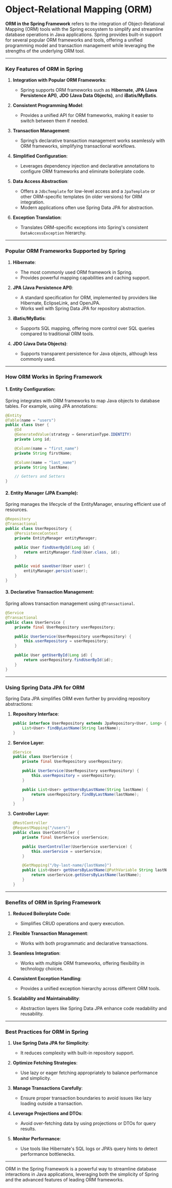 # Object-Relational Mapping (ORM)

**ORM in the Spring Framework** refers to the integration of Object-Relational Mapping (ORM) tools with the Spring ecosystem to simplify and streamline database operations in Java applications. Spring provides built-in support for several popular ORM frameworks and tools, offering a unified programming model and transaction management while leveraging the strengths of the underlying ORM tool.

---

### Key Features of ORM in Spring

1. **Integration with Popular ORM Frameworks**:
   - Spring supports ORM frameworks such as **Hibernate**, **JPA (Java Persistence API)**, **JDO (Java Data Objects)**, and **iBatis/MyBatis**.

2. **Consistent Programming Model**:
   - Provides a unified API for ORM frameworks, making it easier to switch between them if needed.

3. **Transaction Management**:
   - Spring’s declarative transaction management works seamlessly with ORM frameworks, simplifying transactional workflows.

4. **Simplified Configuration**:
   - Leverages dependency injection and declarative annotations to configure ORM frameworks and eliminate boilerplate code.

5. **Data Access Abstraction**:
   - Offers a `JdbcTemplate` for low-level access and a `JpaTemplate` or other ORM-specific templates (in older versions) for ORM integration.
   - Modern applications often use Spring Data JPA for abstraction.

6. **Exception Translation**:
   - Translates ORM-specific exceptions into Spring's consistent `DataAccessException` hierarchy.

---

### Popular ORM Frameworks Supported by Spring

1. **Hibernate**:
   - The most commonly used ORM framework in Spring.
   - Provides powerful mapping capabilities and caching support.

2. **JPA (Java Persistence API)**:
   - A standard specification for ORM, implemented by providers like Hibernate, EclipseLink, and OpenJPA.
   - Works well with Spring Data JPA for repository abstraction.

3. **iBatis/MyBatis**:
   - Supports SQL mapping, offering more control over SQL queries compared to traditional ORM tools.

4. **JDO (Java Data Objects)**:
   - Supports transparent persistence for Java objects, although less commonly used.

---

### How ORM Works in Spring Framework

#### 1. **Entity Configuration**:
Spring integrates with ORM frameworks to map Java objects to database tables. For example, using JPA annotations:
```java
@Entity
@Table(name = "users")
public class User {
    @Id
    @GeneratedValue(strategy = GenerationType.IDENTITY)
    private Long id;

    @Column(name = "first_name")
    private String firstName;

    @Column(name = "last_name")
    private String lastName;

    // Getters and Setters
}
```

#### 2. **Entity Manager (JPA Example)**:
Spring manages the lifecycle of the EntityManager, ensuring efficient use of resources.
```java
@Repository
@Transactional
public class UserRepository {
    @PersistenceContext
    private EntityManager entityManager;

    public User findUserById(Long id) {
        return entityManager.find(User.class, id);
    }

    public void saveUser(User user) {
        entityManager.persist(user);
    }
}
```

#### 3. **Declarative Transaction Management**:
Spring allows transaction management using `@Transactional`.
```java
@Service
@Transactional
public class UserService {
    private final UserRepository userRepository;

    public UserService(UserRepository userRepository) {
        this.userRepository = userRepository;
    }

    public User getUserById(Long id) {
        return userRepository.findUserById(id);
    }
}
```

---

### Using Spring Data JPA for ORM

Spring Data JPA simplifies ORM even further by providing repository abstractions:
1. **Repository Interface**:
   ```java
   public interface UserRepository extends JpaRepository<User, Long> {
       List<User> findByLastName(String lastName);
   }
   ```

2. **Service Layer**:
   ```java
   @Service
   public class UserService {
       private final UserRepository userRepository;

       public UserService(UserRepository userRepository) {
           this.userRepository = userRepository;
       }

       public List<User> getUsersByLastName(String lastName) {
           return userRepository.findByLastName(lastName);
       }
   }
   ```

3. **Controller Layer**:
   ```java
   @RestController
   @RequestMapping("/users")
   public class UserController {
       private final UserService userService;

       public UserController(UserService userService) {
           this.userService = userService;
       }

       @GetMapping("/by-last-name/{lastName}")
       public List<User> getUsersByLastName(@PathVariable String lastName) {
           return userService.getUsersByLastName(lastName);
       }
   }
   ```

---

### Benefits of ORM in Spring Framework

1. **Reduced Boilerplate Code**:
   - Simplifies CRUD operations and query execution.

2. **Flexible Transaction Management**:
   - Works with both programmatic and declarative transactions.

3. **Seamless Integration**:
   - Works with multiple ORM frameworks, offering flexibility in technology choices.

4. **Consistent Exception Handling**:
   - Provides a unified exception hierarchy across different ORM tools.

5. **Scalability and Maintainability**:
   - Abstraction layers like Spring Data JPA enhance code readability and reusability.

---

### Best Practices for ORM in Spring

1. **Use Spring Data JPA for Simplicity**:
   - It reduces complexity with built-in repository support.

2. **Optimize Fetching Strategies**:
   - Use lazy or eager fetching appropriately to balance performance and simplicity.

3. **Manage Transactions Carefully**:
   - Ensure proper transaction boundaries to avoid issues like lazy loading outside a transaction.

4. **Leverage Projections and DTOs**:
   - Avoid over-fetching data by using projections or DTOs for query results.

5. **Monitor Performance**:
   - Use tools like Hibernate's SQL logs or JPA’s query hints to detect performance bottlenecks.

---

ORM in the Spring Framework is a powerful way to streamline database interactions in Java applications, leveraging both the simplicity of Spring and the advanced features of leading ORM frameworks.
